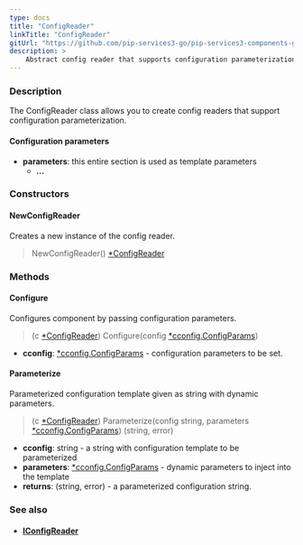 ```yaml
---
type: docs
title: "ConfigReader"
linkTitle: "ConfigReader"
gitUrl: "https://github.com/pip-services3-go/pip-services3-components-go"
description: >
    Abstract config reader that supports configuration parameterization.
---
```



### Description

The ConfigReader class allows you to create config readers that support configuration parameterization.

#### Configuration parameters
- **parameters**: this entire section is used as template parameters
    - **...**

### Constructors

#### NewConfigReader
Creates a new instance of the config reader.

> NewConfigReader() [*ConfigReader]()


### Methods

#### Configure
Configures component by passing configuration parameters.

> (c [*ConfigReader]()) Configure(config [*cconfig.ConfigParams](../../../commons/config/config_params))

- **cconfig**: [*cconfig.ConfigParams](../../../commons/config/config_params) - configuration parameters to be set.


#### Parameterize
Parameterized configuration template given as string with dynamic parameters.

> (c [*ConfigReader]()) Parameterize(config string, parameters [*cconfig.ConfigParams](../../../commons/config/config_params)) (string, error)

- **cconfig**: string - a string with configuration template to be parameterized
- **parameters**: [*cconfig.ConfigParams](../../../commons/config/config_params) - dynamic parameters to inject into the template
- **returns**: (string, error) - a parameterized configuration string.


### See also
- #### [IConfigReader](../iconfigReader)
